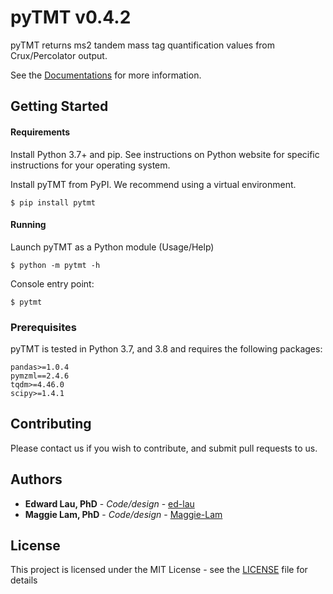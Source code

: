 # pyTMT v0.4.2

pyTMT returns ms2 tandem mass tag quantification values from Crux/Percolator output.

See the [Documentations](https://lau-lab.github.io/pytmt/) for more information.

## Getting Started


#### Requirements

Install Python 3.7+ and pip. See instructions on Python website for specific instructions for your operating system.

Install pyTMT from PyPI. We recommend using a virtual environment.
		
	$ pip install pytmt


#### Running
	
Launch pyTMT as a Python module (Usage/Help)
	
	$ python -m pytmt -h

Console entry point:

    $ pytmt


### Prerequisites

pyTMT is tested in Python 3.7, and 3.8 and requires the following packages:

```
pandas>=1.0.4
pymzml==2.4.6
tqdm>=4.46.0
scipy>=1.4.1
```


## Contributing
Please contact us if you wish to contribute, and submit pull requests to us.


## Authors
* **Edward Lau, PhD** - *Code/design* - [ed-lau](https://github.com/ed-lau)
* **Maggie Lam, PhD** - *Code/design* - [Maggie-Lam](https://github.com/Maggie-Lam)


## License
This project is licensed under the MIT License - see the [LICENSE](LICENSE.md) file for details
